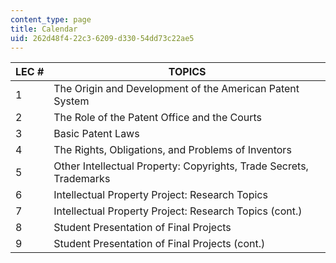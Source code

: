 ```yaml
---
content_type: page
title: Calendar
uid: 262d48f4-22c3-6209-d330-54dd73c22ae5
---
```


| LEC # | TOPICS |
| --- | --- |
| 1 | The Origin and Development of the American Patent System |
| 2 | The Role of the Patent Office and the Courts |
| 3 | Basic Patent Laws |
| 4 | The Rights, Obligations, and Problems of Inventors |
| 5 | Other Intellectual Property: Copyrights, Trade Secrets, Trademarks |
| 6 | Intellectual Property Project: Research Topics |
| 7 | Intellectual Property Project: Research Topics (cont.) |
| 8 | Student Presentation of Final Projects |
| 9 | Student Presentation of Final Projects (cont.)